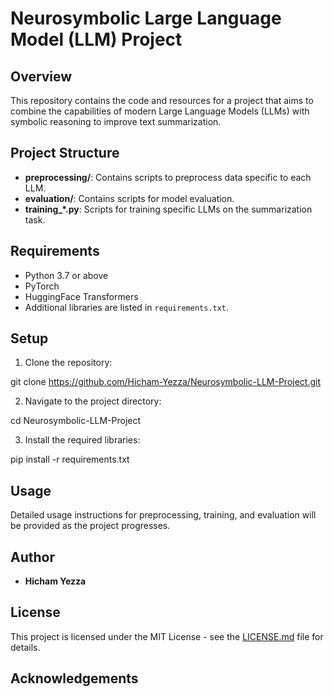 # Neurosymbolic Large Language Model (LLM) Project

## Overview
This repository contains the code and resources for a project that aims to combine the capabilities of modern Large Language Models (LLMs) with symbolic reasoning to improve text summarization. 

## Project Structure
- **preprocessing/**: Contains scripts to preprocess data specific to each LLM.
- **evaluation/**: Contains scripts for model evaluation.
- **training_*.py**: Scripts for training specific LLMs on the summarization task.

## Requirements
- Python 3.7 or above
- PyTorch
- HuggingFace Transformers
- Additional libraries are listed in `requirements.txt`.

## Setup
1. Clone the repository: 
 
git clone https://github.com/Hicham-Yezza/Neurosymbolic-LLM-Project.git

2. Navigate to the project directory:

cd Neurosymbolic-LLM-Project

3. Install the required libraries:

pip install -r requirements.txt

## Usage

Detailed usage instructions for preprocessing, training, and evaluation will be provided as the project progresses.

## Author

- **Hicham Yezza**

## License

This project is licensed under the MIT License - see the [LICENSE.md](LICENSE.md) file for details.

## Acknowledgements

